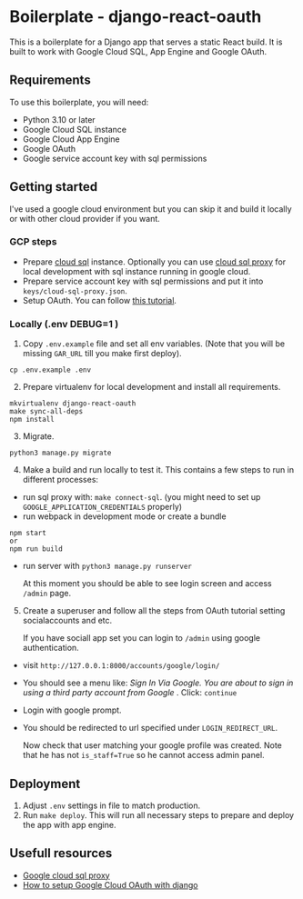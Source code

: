 # Boilerplate - django-react-oauth

This is a boilerplate for a Django app that serves a static React build. It is built to work with Google Cloud SQL, App Engine and Google OAuth.

## Requirements

To use this boilerplate, you will need:

-   Python 3.10 or later
-   Google Cloud SQL instance
-   Google Cloud App Engine
-   Google OAuth
-   Google service account key with sql permissions

## Getting started

I've used a google cloud environment but you can skip it and build it locally or with other cloud provider if you want.

### GCP steps

-   Prepare [cloud sql](https://cloud.google.com/python/django/run#setup-sql) instance. Optionally you can use [cloud sql proxy](https://cloud.google.com/python/django/run#connect_sql_locally) for local development with sql instance running in google cloud.
-   Prepare service account key with sql permissions and put it into `keys/cloud-sql-proxy.json`.
-   Setup OAuth. You can follow [this tutorial](https://pylessons.com/django-google-oauth).

### Locally (.env DEBUG=1 )

1. Copy `.env.example` file and set all env variables. (Note that you will be missing `GAR_URL` till you make first deploy).

```
cp .env.example .env

```

2. Prepare virtualenv for local development and install all requirements.

```
mkvirtualenv django-react-oauth
make sync-all-deps
npm install
```

3. Migrate.

```
python3 manage.py migrate
```

4. Make a build and run locally to test it. This contains a few steps to run in different processes:

-   run sql proxy with: `make connect-sql`. (you might need to set up `GOOGLE_APPLICATION_CREDENTIALS` properly)
-   run webpack in development mode or create a bundle

```
npm start
or
npm run build
```

-   run server with `python3 manage.py runserver`

    At this moment you should be able to see login screen and access `/admin` page.

5. Create a superuser and follow all the steps from OAuth tutorial setting socialaccounts and etc.

    If you have sociall app set you can login to `/admin` using google authentication.

-   visit `http://127.0.0.1:8000/accounts/google/login/`
-   You should see a menu like: _Sign In Via Google. You are about to sign in using a third party account from Google_ . Click: `continue`
-   Login with google prompt.
-   You should be redirected to url specified under `LOGIN_REDIRECT_URL`.

    Now check that user matching your google profile was created. Note that he has not `is_staff=True` so he cannot access admin panel.

## Deployment

1. Adjust `.env` settings in file to match production.
2. Run `make deploy`. This will run all necessary steps to prepare and deploy the app with app engine.

## Usefull resources

-   [Google cloud sql proxy](https://cloud.google.com/python/django/run#connect_sql_locally)
-   [How to setup Google Cloud OAuth with django](https://pylessons.com/django-google-oauth)
